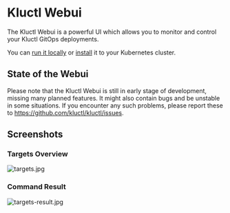 <!-- This comment is uncommented when auto-synced to www-kluctl.io

---
title: "Kluctl Webui"
linkTitle: "Kluctl Webui"
description: "Kluctl Webui documentation."
weight: 30
---
-->

# Kluctl Webui

The Kluctl Webui is a powerful UI which allows you to monitor and control your Kluctl GitOps deployments.

You can [run it locally](./running-locally.md) or [install](installation.md) it to your Kubernetes cluster.

## State of the Webui

Please note that the Kluctl Webui is still in early stage of development, missing many planned features. It might
also contain bugs and be unstable in some situations. If you encounter any such problems, please report these
to https://github.com/kluctl/kluctl/issues.

## Screenshots

### Targets Overview
![targets.jpg](https://kluctl.io/images/webui/targets.jpg)

### Command Result
![targets-result.jpg](https://kluctl.io/images/webui/targets-result.jpg)
